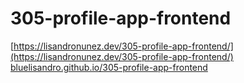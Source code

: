 # 305-profile-app-frontend

[https://lisandronunez.dev/305-profile-app-frontend/](https://lisandronunez.dev/305-profile-app-frontend/)
[bluelisandro.github.io/305-profile-app-frontend](bluelisandro.github.io/305-profile-app-frontend)